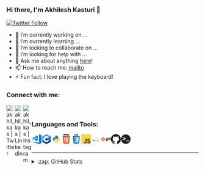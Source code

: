 ### Hi there, I'm Akhilesh Kasturi 👋

[![Twitter Follow](https://img.shields.io/twitter/follow/codeSTACKr?color=1DA1F2&logo=twitter&style=for-the-badge)](https://twitter.com/intent/follow?original_referer=https%3A%2F%2Fgithub.com%2FcodeSTACKr&screen_name=codeSTACKr)

- 🔭 I’m currently working on ...
- 🌱 I’m currently learning ...
- 👯 I’m looking to collaborate on ...
- 🤔 I’m looking for help with ...
- 💬 Ask me about anything [here][issues]!
- 📫 How to reach me: [mailto](mailto:akhilkas2001@gmail.com)
- ⚡ Fun fact: I love playing the keyboard!

<!--### Spotify Playing 🎧

[<img src="https://now-playing-codestackr.vercel.app/api/spotify-playing" alt="codeSTACKr Spotify Playing" width="350" />](https://open.spotify.com/user/swyqyimdc12jajde4vpwd2x1b)-->

### Connect with me:

[<img align="left" alt="akhil_kas | Twitter" width="22px" src="https://cdn.jsdelivr.net/npm/simple-icons@v3/icons/twitter.svg" />][twitter]
[<img align="left" alt="akhil_kas | LinkedIn" width="22px" src="https://cdn.jsdelivr.net/npm/simple-icons@v3/icons/linkedin.svg" />][linkedin]
[<img align="left" alt="akhil_kas | Instagram" width="22px" src="https://cdn.jsdelivr.net/npm/simple-icons@v3/icons/instagram.svg" />][instagram]

<br>

### Languages and Tools:

<img align="left" alt="Visual Studio Code" width="26px" src="https://raw.githubusercontent.com/github/explore/80688e429a7d4ef2fca1e82350fe8e3517d3494d/topics/visual-studio-code/visual-studio-code.png" />
<img align="left" alt="CPP" width="26px" src="https://raw.githubusercontent.com/github/explore/80688e429a7d4ef2fca1e82350fe8e3517d3494d/topics/cpp/cpp.png" />
<img align="left" alt="Python" width="26px" src="https://raw.githubusercontent.com/github/explore/80688e429a7d4ef2fca1e82350fe8e3517d3494d/topics/python/python.png" />
<img align="left" alt="HTML5" width="26px" src="https://raw.githubusercontent.com/github/explore/80688e429a7d4ef2fca1e82350fe8e3517d3494d/topics/html/html.png" />
<img align="left" alt="CSS3" width="26px" src="https://raw.githubusercontent.com/github/explore/80688e429a7d4ef2fca1e82350fe8e3517d3494d/topics/css/css.png" />
<img align="left" alt="JavaScript" width="26px" src="https://raw.githubusercontent.com/github/explore/80688e429a7d4ef2fca1e82350fe8e3517d3494d/topics/javascript/javascript.png" />
<img align="left" alt="MySQL" width="26px" src="https://raw.githubusercontent.com/github/explore/80688e429a7d4ef2fca1e82350fe8e3517d3494d/topics/mysql/mysql.png" />
<img align="left" alt="Git" width="26px" src="https://raw.githubusercontent.com/github/explore/80688e429a7d4ef2fca1e82350fe8e3517d3494d/topics/git/git.png" />
<img align="left" alt="GitHub" width="26px" src="https://raw.githubusercontent.com/github/explore/78df643247d429f6cc873026c0622819ad797942/topics/github/github.png" />
<img align="left" alt="Terminal" width="26px" src="https://raw.githubusercontent.com/github/explore/80688e429a7d4ef2fca1e82350fe8e3517d3494d/topics/terminal/terminal.png" />

<br>
<br>

---

<details>
  <summary>:zap: GitHub Stats</summary>

  [![AkhilKas's github stats](https://github-readme-stats.vercel.app/api?username=AkhilKas)](https://github.com/AkhilKas/github-readme-stats)

</details>

[issues]: https://github.com/AkhilKas/AkhilKas/issues
[twitter]: https://twitter.com/akhil_kas
[instagram]: https://www.instagram.com/akhil_kas/
[linkedin]: https://www.linkedin.com/in/akhilesh-kasturi/
